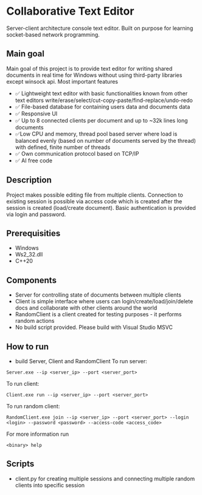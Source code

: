 # Collaborative Text Editor
Server-client architecture console text editor. Built on purpose for learning socket-based network programming.

## Main goal
Main goal of this project is to provide text editor for writing shared documents in real time for Windows without using third-party libraries except winsock api. Most important features
- :white_check_mark: Lightweight text editor with basic functionalities known from other text editors write/erase/select/cut-copy-paste/find-replace/undo-redo
- :white_check_mark: File-based database for containing users data and documents data
- :white_check_mark: Responsive UI
- :white_check_mark: Up to 8 connected clients per document and up to ~32k lines long documents
- :white_check_mark:Low CPU and memory, thread pool based server where load is balanced evenly (based on number of documents served by the thread) with defined, finite number of threads
- :white_check_mark: Own communication protocol based on TCP/IP
- :white_check_mark: AI free code

## Description
Project makes possible editing file from multiple clients. Connection to existing session is possible via access code which is created after the session is created (load/create document). Basic authentication is provided via login and password.

## Prerequisities
- Windows
- Ws2_32.dll
- C++20

## Components
- Server for controlling state of documents between multiple clients
- Client is simple interface where users can login/create/load/join/delete docs and collaborate with other clients around the world
- RandomClient is a client created for testing purposes - it performs random actions
- No build script provided. Please build with Visual Studio MSVC

## How to run
- build Server, Client and RandomClient
To run server:
```
Server.exe --ip <server_ip> --port <server_port>
```
To run client:
```
Client.exe run --ip <server_ip> --port <server_port>
```
To run random client:
```
RandomClient.exe join --ip <server_ip> --port <server_port> --login <login> --password <password> --access-code <access_code>
```
For more information run
```
<binary> help
```

## Scripts
- client.py for creating multiple sessions and connecting multiple random clients into specific session
